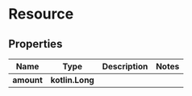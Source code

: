
# Resource

## Properties
Name | Type | Description | Notes
------------ | ------------- | ------------- | -------------
**amount** | **kotlin.Long** |  | 



